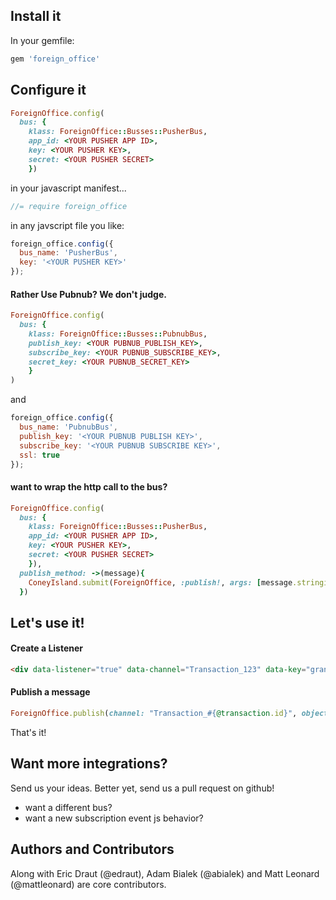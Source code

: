 ## Install it

In your gemfile:

```ruby
gem 'foreign_office'
```

## Configure it
```ruby
ForeignOffice.config(
  bus: {
    klass: ForeignOffice::Busses::PusherBus,
    app_id: <YOUR PUSHER APP ID>,
    key: <YOUR PUSHER KEY>,
    secret: <YOUR PUSHER SECRET>
    })
```
in your javascript manifest...

```javascript
//= require foreign_office
```

in any javscript file you like:

```javascript
foreign_office.config({
  bus_name: 'PusherBus',
  key: '<YOUR PUSHER KEY>'
});
```
#### Rather Use Pubnub? We don't judge.
```ruby
ForeignOffice.config(
  bus: {
    klass: ForeignOffice::Busses::PubnubBus,
    publish_key: <YOUR PUBNUB_PUBLISH_KEY>,
    subscribe_key: <YOUR PUBNUB_SUBSCRIBE_KEY>,
    secret_key: <YOUR PUBNUB_SECRET_KEY>
    }
)
```
and

```javascript
foreign_office.config({
  bus_name: 'PubnubBus',
  publish_key: '<YOUR PUBNUB PUBLISH KEY>',
  subscribe_key: '<YOUR PUBNUB SUBSCRIBE KEY>',
  ssl: true
});
```

#### want to wrap the http call to the bus?
```ruby
ForeignOffice.config(
  bus: {
    klass: ForeignOffice::Busses::PusherBus,
    app_id: <YOUR PUSHER APP ID>,
    key: <YOUR PUSHER KEY>,
    secret: <YOUR PUSHER SECRET>
    }),
  publish_method: ->(message){
    ConeyIsland.submit(ForeignOffice, :publish!, args: [message.stringify_keys!], work_queue: 'cyclone')
  })
```
## Let's use it!
#### Create a Listener
```html
<div data-listener="true" data-channel="Transaction_123" data-key="grand_total"></div>
```
#### Publish a message
```ruby
ForeignOffice.publish(channel: "Transaction_#{@transaction.id}", object: {grand_total: @transaction.grand_total})
```

That's it!

## Want more integrations?
Send us your ideas. Better yet, send us a pull request on github!

* want a different bus?
* want a new subscription event js behavior?


## Authors and Contributors
Along with Eric Draut (@edraut), Adam Bialek (@abialek) and Matt Leonard (@mattleonard) are core contributors.
